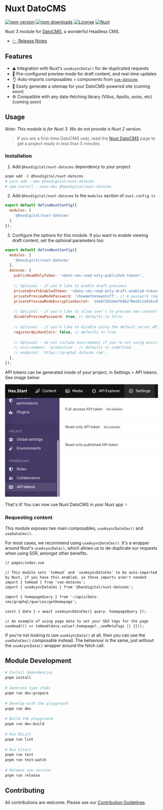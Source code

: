 # Nuxt DatoCMS

[![npm version][npm-version-src]][npm-version-href]
[![npm downloads][npm-downloads-src]][npm-downloads-href]
[![License][license-src]][license-href]
[![Nuxt][nuxt-src]][nuxt-href]

Nuxt 3 module for [DatoCMS](https://datocms.com/), a wonderful Headless CMS.

- [✨ &nbsp;Release Notes](/CHANGELOG.md)
<!-- - [🏀 Online playground](https://stackblitz.com/github/hex-digital/nuxt-datocms?file=playground%2Fapp.vue) -->
<!-- - [📖 &nbsp;Documentation](https://example.com) -->

## Features

- ⛰ Integration with Nuxt's `useAsyncData()` for de-duplicated requests
- 🌲 Pre-configured preview mode for draft content, and real-time updates
- 👌 Auto-imports composables + components from [`vue-datocms`](https://github.com/datocms/vue-datocms)
- 🧭 Easily generate a sitemap for your DatoCMS-powered site (coming soon)
- ⚙️ Compatible with any data-fetching library (Villus, Apollo, axios, etc) (coming soon)

## Usage

_Note: This module is for Nuxt 3. We do not provide a Nuxt 2 version._

> If you are a first-time DatoCMS user, read the [Nuxt DatoCMS](https://www.datocms.com/cms/nuxtjs-cms) page 
> to get a project ready in less than 5 minutes.

### Installation

1. Add `@hexdigital/nuxt-datocms` dependency to your project

```bash
pnpm add -D @hexdigital/nuxt-datocms
# yarn add --dev @hexdigital/nuxt-datocms
# npm install --save-dev @hexdigital/nuxt-datocms
```

2. Add `@hexdigital/nuxt-datocms` to the `modules` section of `nuxt.config.ts`

```js
export default defineNuxtConfig({
  modules: [
    '@hexdigital/nuxt-datocms'
  ]
});
```

3. Configure the options for this module. If you want to enable viewing draft content, set the optional parameters too:

```js
export default defineNuxtConfig({
  modules: [
    '@hexdigital/nuxt-datocms'
  ],
  datocms: {
    publicReadOnlyToken: '<dato-cms-read-only-published-token>',

    // Optional - if you'd like to enable draft previews
    privateDraftEnabledToken: '<dato-cms-read-only-draft-enabled-token>',
    privatePreviewModePassword: 'showmethenewstuff', // A password required to enable draft previews
    privatePreviewModeEncryptionSecret: '14e6f2b5ebefb46270ed411e916c452a377c70f5d548cb6b672ec40d7e1ab8ef', // A hash that is stored on the User's device once draft is enabled, to prove it's legitimate. Change this to turn-off all currently active draft previews

    // Optional - if you'd like to allow user's to preview new content without needing to enter a password (beta documentation that's open for feedback, for example).
    disablePreviewPassword: true, // defaults to false

    // Optional - if you'd like to disable using the default server API routes for draft preview (so you can create your own, for example)
    registerApiHandlers: false, // defaults to true

    // Optional - do not include environment if you're not using environments, and usually no need to include endpoint either
    // environment: 'production', // defaults to undefined
    // endpoint: 'https://graphql.datocms.com',
  },
});
```

API tokens can be generated inside of your project, in Settings > API tokens. See image below

![img.png](img.png)

That's it! You can now use Nuxt DatoCMS in your Nuxt app ✨

### Requesting content

This module exposes two main composables, `useAsyncDatoCms()` and `useDatoCms()`.

For most cases, we recommend using `useAsyncDatoCms()`. It's a wrapper around Nuxt's `useAsyncData()`, which allows
us to de-duplicate our requests when using SSR, amongst other benefits.

```
// pages/index.vue

// This module sets `toHead` and `useAsyncDatoCms` to be auto-imported by Nuxt, if you have this enabled, so these imports aren't needed
import { toHead } from 'vue-datocms';
import { useAsyncDatoCms } from '@hexdigital/nuxt-datocms';

import { homepageQuery } from '~/apis/dato-cms/graphql/queries/getHomepage';

const { data } = await useAsyncDatoCms({ query: homepageQuery });

// An example of using page data to set your SEO tags for the page
useHead(() => toHead(data.value?.homepage?._seoMetaTags || {}));
```

If you're not looking to use `useAsyncData()` at all, then you can use the `useDatoCms()` composable instead. The
behaviour is the same, just without the `useAsyncData()` wrapper around the fetch call.

## Module Development

```bash
# Install dependencies
pnpm install

# Generate type stubs
pnpm run dev:prepare

# Develop with the playground
pnpm run dev

# Build the playground
pnpm run dev:build

# Run ESLint
pnpm run lint

# Run Vitest
pnpm run test
pnpm run test:watch

# Release new version
pnpm run release
```

## Contributing

All contributions are welcome. Please see our [Contribution Guidelines](./CONTRIBUTING.md).

<!-- Badges -->
[npm-version-src]: https://img.shields.io/npm/v/@hexdigital/nuxt-datocms/latest.svg?style=flat&colorA=18181B&colorB=28CF8D
[npm-version-href]: https://npmjs.com/package/@hexdigital/nuxt-datocms

[npm-downloads-src]: https://img.shields.io/npm/dm/@hexdigital/nuxt-datocms.svg?style=flat&colorA=18181B&colorB=28CF8D
[npm-downloads-href]: https://npmjs.com/package/@hexdigital/nuxt-datocms

[license-src]: https://img.shields.io/npm/l/@hexdigital/nuxt-datocms.svg?style=flat&colorA=18181B&colorB=28CF8D
[license-href]: https://npmjs.com/package/@hexdigital/nuxt-datocms

[nuxt-src]: https://img.shields.io/badge/Nuxt-18181B?logo=nuxt.js
[nuxt-href]: https://nuxt.com
